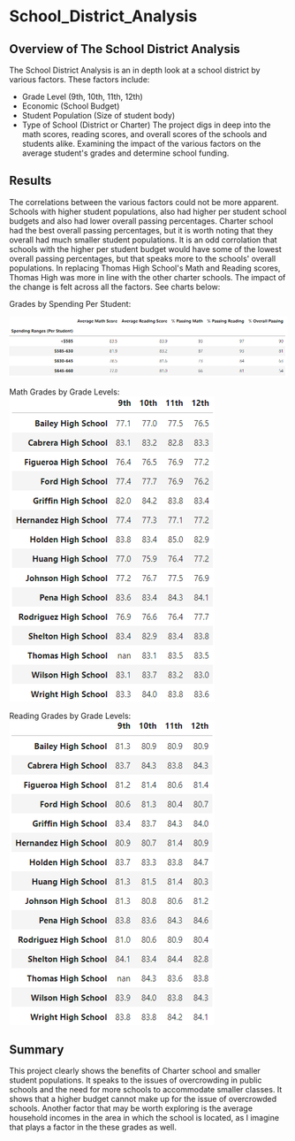 # School_District_Analysis

## Overview of The School District Analysis
The School District Analysis is an in depth look at a school district by various factors. These factors include:
* Grade Level (9th, 10th, 11th, 12th)
* Economic (School Budget)
* Student Population (Size of student body)
* Type of School (District or Charter)
The project digs in deep into the math scores, reading scores, and overall scores of the schools and students alike. Examining the impact of the various factors on the average student's grades and determine school funding.


## Results
The correlations between the various factors could not be more apparent. Schools with higher student populations, also had higher per student school budgets and also had lower overall passing percentages. 
Charter school had the best overall passing percentages, but it is worth noting that they overall had much smaller student populations. 
It is an odd corrolation that schools with the higher per student budget would have some of the lowest overall passing percentages, but that speaks more to the schools' overall populations.
In replacing Thomas High School's Math and Reading scores, Thomas High was more in line with the other charter schools. The impact of the change is felt across all the factors. See charts below:

Grades by Spending Per Student:

![spending_per_student.png](./Resources/spending_per_student.png)

Math Grades by Grade Levels:
![Math_by_Grade.png](./Resources/Math_by_Grade.png)


Reading Grades by Grade Levels:
![Reading_by_Grade.png](./Resources/Reading_by_Grade.png)



## Summary
This project clearly shows the benefits of Charter school and smaller student populations. It speaks to the issues of overcrowding in public schools and the need for more schools to accommodate smaller classes. It shows that a higher budget cannot make up for the issue of overcrowded schools. Another factor that may be worth exploring is the average household incomes in the area in which the school is located, as I imagine that plays a factor in the these grades as well.